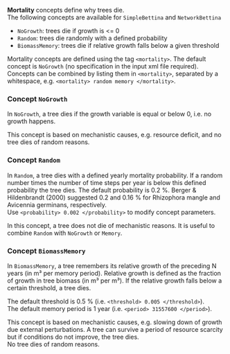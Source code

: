 

**Mortality** concepts define why trees die.  
The following concepts are available for `SimpleBettina` and `NetworkBettina`

- `NoGrowth`: trees die if growth is <= 0
- `Random`: trees die randomly with a defined probability
- `BiomassMemory`: trees die if relative growth falls below a given threshold

Mortality concepts are defined using the tag `<mortality>`. 
The default concept is `NoGrowth` (no specification in the input xml file required).
Concepts can be combined by listing them in `<mortality>`, separated by a whitespace, e.g. `<mortality> random memory </mortality>`.
  

### Concept `NoGrowth`

In `NoGrowth`, a tree dies if the growth variable is equal or below 0, i.e. no growth happens. 

This concept is based on mechanistic causes, e.g. resource deficit, and no tree dies of random reasons.


### Concept `Random`

In `Random`, a tree dies with a defined yearly mortality probability.
If a random number times the number of time steps per year is below this defined probability the tree dies.
The default probability is 0.2 %. Berger & Hildenbrandt (2000) suggested 0.2 and 0.16 % for Rhizophora mangle and Avicennia germinans, respectively.  
Use `<probability> 0.002 </probability>` to modify concept parameters.

In this concept, a tree does not die of mechanistic reasons. It is useful to combine `Random` with `NoGrowth` or `Memory`.  


### Concept `BiomassMemory`

In `BiomassMemory`, a tree remembers its relative growth of the preceding N years (in m³ per memory period). 
Relative growth is defined as the fraction of growth in tree biomass (in m³ per m³).
If the relative growth falls below a certain threshold, a tree dies.  

The default threshold is 0.5 % (i.e. `<threshold> 0.005 </threshold>`).  
The default memory period is 1 year (i.e. `<period> 31557600 </period>`).

This concept is based on mechanistic causes, e.g. slowing down of growth due external perturbations. 
A tree can survive a period of resource scarcity but if conditions do not improve, the tree dies.  
No tree dies of random reasons.
